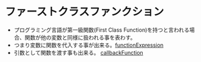 # ファーストクラスファンクション
* プログラミング言語が第一級関数(First Class Function)を持つと言われる場合、関数が他の変数と同様に扱われる事を表わす。
* つまり変数に関数を代入する事が出来る。[functionExpression](../javascript/doc/functionExpression.md)
* 引数として関数を渡す事も出来る。 [callbackFunction](../javascript/doc/callbackFunction.md)
